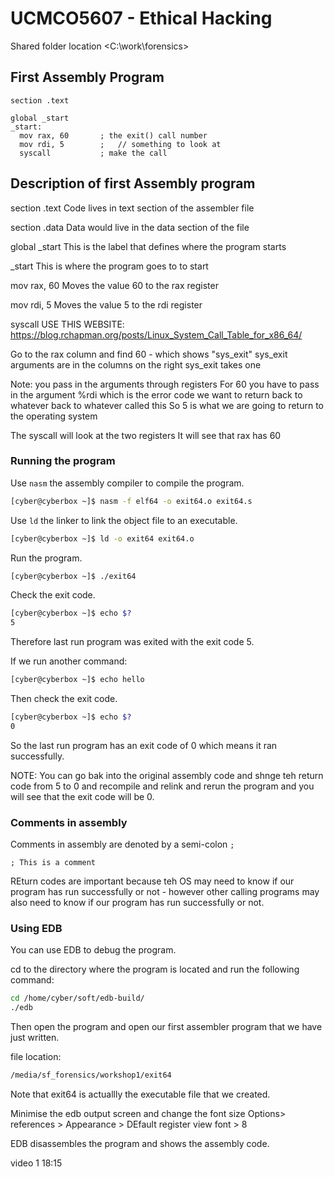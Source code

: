 # UCMCO5607 - Ethical Hacking

Shared folder location
<C:\work\forensics>

## First Assembly Program

```assembly
section .text

global _start
_start:
  mov rax, 60       ; the exit() call number
  mov rdi, 5        ;   // something to look at
  syscall           ; make the call
```

## Description of first Assembly program

section .text
Code lives in text section of the assembler file

section .data
Data would live in the data section of the file


global _start
This is the label that defines where the program starts

_start
This is where the program goes to to start

mov rax, 60
Moves the value 60 to the rax register

mov rdi, 5
Moves the value 5 to the rdi register

syscall
USE THIS WEBSITE: https://blog.rchapman.org/posts/Linux_System_Call_Table_for_x86_64/

Go to the rax column and find 60 - which shows "sys_exit"
sys_exit arguments are in the columns on the right
sys_exit takes one

Note: you pass in the arguments through  registers
For 60 you have to pass in the argument %rdi which is the error code we want to return back to whatever  back to whatever called this
So 5 is what we are going to return to the operating system 

The syscall will look at the two registers 
It will see that rax has 60 

### Running the program

Use `nasm` the assembly compiler to compile the program.

```bash
[cyber@cyberbox ~]$ nasm -f elf64 -o exit64.o exit64.s
```

Use `ld` the linker to link the object file to an executable.

```bash
[cyber@cyberbox ~]$ ld -o exit64 exit64.o
```

Run the program.

```bash
[cyber@cyberbox ~]$ ./exit64
```

Check the exit code.

```bash
[cyber@cyberbox ~]$ echo $?
5
```

Therefore last run program was exited with the exit  code 5.

If we run another command:
    
```bash
[cyber@cyberbox ~]$ echo hello
```
    
Then check the exit code.

```bash
[cyber@cyberbox ~]$ echo $?
0
```

So the last run program has an exit code of 0 which means it ran successfully.

NOTE: You can go bak into the original assembly code and shnge teh return code from 5 to 0 and recompile and relink and rerun the program and you will see that the exit code will be 0.

### Comments in assembly

Comments in assembly are denoted by a semi-colon `;`

```assembly
; This is a comment
```

REturn codes are important because teh OS may need to know if our program has run successfully or not - however other calling programs may also need to know if our program has run successfully or not.

### Using EDB

You can use EDB to debug the program.

cd to the directory where the program is located and run the following command:

```bash
cd /home/cyber/soft/edb-build/
./edb
```

Then open the program and open our first assembler program that we have just written.

file location:

```bash
/media/sf_forensics/workshop1/exit64
```

Note that exit64 is actuallly the executable file that we created.

Minimise the edb output screen and change the font size Options> references > Appearance > DEfault register view font > 8

EDB disassembles the program and shows the assembly code.

video 1 18:15
